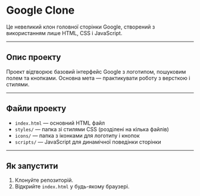 # Google Clone

Це невеликий клон головної сторінки Google, створений з використанням лише HTML, CSS і JavaScript.

---

## Опис проекту

Проект відтворює базовий інтерфейс Google з логотипом, пошуковим полем та кнопками. Основна мета — практикувати роботу з версткою і стилями.

---

## Файли проекту

- `index.html` — основний HTML файл
- `styles/` — папка зі стилями CSS (розділені на кілька файлів)
- `icons/` — папка з іконками для логотипу і кнопок
- `scripts/` — JavaScript для динамічної поведінки сторінки

---

## Як запустити

1. Клонуйте репозиторій.
2. Відкрийте `index.html` у будь-якому браузері.
